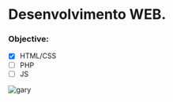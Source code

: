 # Desenvolvimento WEB.

### Objective:

- [x] HTML/CSS 
- [ ] PHP
- [ ] JS

![gary](https://user-images.githubusercontent.com/88463024/134833668-dfe6e1a4-4509-4eb1-9898-7a763ed94cf1.gif)
